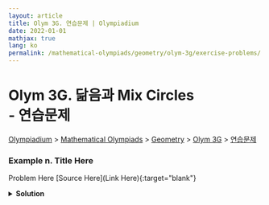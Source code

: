 ```yaml
---
layout: article
title: Olym 3G. 연습문제 | Olympiadium
date: 2022-01-01
mathjax: true
lang: ko
permalink: /mathematical-olympiads/geometry/olym-3g/exercise-problems/
---
```

# Olym 3G. 닮음과 Mix Circles <br> <ssup> - 연습문제</ssup>

<a href="{{ site.homeurl }}">Olympiadium</a> > <a href="{{ site.homeurl }}mathematical-olympiads/">Mathematical Olympiads</a> > <a href="{{ site.homeurl }}mathematical-olympiads/geometry/">Geometry</a> > <a href="{{ site.homeurl }}mathematical-olympiads/geometry/olym-3g/">Olym 3G</a> > <a href="{{ site.homeurl }}mathematical-olympiads/geometry/olym-3g/exercise-problems/">연습문제</a>

### Example n. Title Here
<skyblueboard> Problem Here </skyblueboard>
[Source Here](Link Here){:target="blank"}
<pinkborder><details>
<summary><b>Solution</b></summary>
Solution Here. 
</details></pinkborder>


